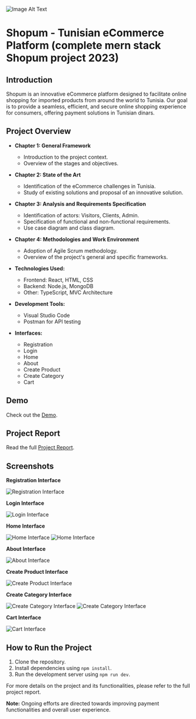 

![Image Alt Text](https://raw.githubusercontent.com/SamahSebai/Shopum/main/client/public/logo2.png)



# Shopum - Tunisian eCommerce Platform (complete mern stack Shopum project 2023)

## Introduction

Shopum is an innovative eCommerce platform designed to facilitate online shopping for imported products from around the world to Tunisia. Our goal is to provide a seamless, efficient, and secure online shopping experience for consumers, offering payment solutions in Tunisian dinars.

## Project Overview

- **Chapter 1: General Framework**
  - Introduction to the project context.
  - Overview of the stages and objectives.

- **Chapter 2: State of the Art**
  - Identification of the eCommerce challenges in Tunisia.
  - Study of existing solutions and proposal of an innovative solution.

- **Chapter 3: Analysis and Requirements Specification**
  - Identification of actors: Visitors, Clients, Admin.
  - Specification of functional and non-functional requirements.
  - Use case diagram and class diagram.

- **Chapter 4: Methodologies and Work Environment**
  - Adoption of Agile Scrum methodology.
  - Overview of the project's general and specific frameworks.

- **Technologies Used:**
  - Frontend: React, HTML, CSS
  - Backend: Node.js, MongoDB
  - Other: TypeScript, MVC Architecture

- **Development Tools:**
  - Visual Studio Code
  - Postman for API testing

- **Interfaces:**
  - Registration
  - Login
  - Home
  - About
  - Create Product
  - Create Category
  - Cart

## Demo

Check out the [Demo](https://drive.google.com/file/d/1-rniMEIvrijucNwPpJmc7mrQ2eYCQ5dq/view?usp=sharing).

## Project Report

Read the full [Project Report](https://drive.google.com/file/d/1FS1v6eWn8daPhSQfmGSXmSb1TP6zdTF0/view?usp=sharing).

## Screenshots

**Registration Interface**

![Registration Interface](https://raw.githubusercontent.com/SamahSebai/Shopum/main/client/public/capture%20d'ecran%20shopum/register%20form.png)


**Login Interface**

![Login Interface](https://github.com/SamahSebai/Shopum/blob/main/client/public/capture%20d'ecran%20shopum/login%20form.png)


**Home Interface**

![Home Interface](https://github.com/SamahSebai/Shopum/blob/main/client/public/capture%20d'ecran%20shopum/home%20page1.png) 
![Home Interface](https://github.com/SamahSebai/Shopum/blob/main/client/public/capture%20d'ecran%20shopum/home%20page%202.png) 


**About Interface**

![About Interface](https://github.com/SamahSebai/Shopum/blob/main/client/public/capture%20d'ecran%20shopum/about%20page%20.png)


**Create Product Interface**

![Create Product Interface](https://github.com/SamahSebai/Shopum/blob/main/client/public/capture%20d'ecran%20shopum/create%20product.png)


**Create Category Interface**

![Create Category Interface](https://github.com/SamahSebai/Shopum/blob/main/client/public/capture%20d'ecran%20shopum/create%20category.png)
![Create Category Interface](https://github.com/SamahSebai/Shopum/blob/main/client/public/capture%20d'ecran%20shopum/category%20liste.png)


**Cart Interface**

![Cart Interface](https://github.com/SamahSebai/Shopum/blob/main/client/public/capture%20d'ecran%20shopum/carte%20page.png)

## How to Run the Project

1. Clone the repository.
2. Install dependencies using `npm install`.
3. Run the development server using `npm run dev`.

For more details on the project and its functionalities, please refer to the full project report.

**Note:** Ongoing efforts are directed towards improving payment functionalities and overall user experience.
